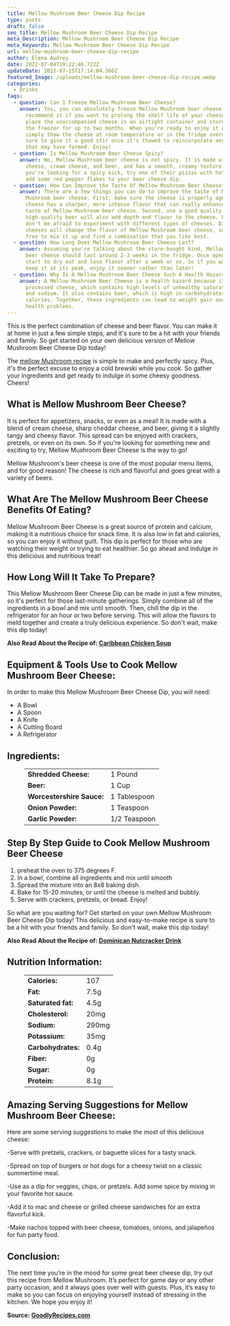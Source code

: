 ```yaml
---
title: Mellow Mushroom Beer Cheese Dip Recipe
type: posts
draft: false
seo_title: Mellow Mushroom Beer Cheese Dip Recipe
meta_Description: Mellow Mushroom Beer Cheese Dip Recipe
meta_Keywords: Mellow Mushroom Beer Cheese Dip Recipe
url: mellow-mushroom-beer-cheese-dip-recipe
author: Elena Audrey
date: 2022-07-04T19:22:46.722Z
updateDate: 2022-07-15T17:14:04.366Z
featured_Image: /uploads/mellow-mushroom-beer-cheese-dip-recipe.webp
categories:
  - Drinks
faqs:
  - question: Can I Freeze Mellow Mushroom Beer Cheese?
    answer: Yes, you can absolutely freeze Mellow Mushroom beer cheese! In fact, we
      recommend it if you want to prolong the shelf life of your cheese. Simply
      place the unaccompanied cheese in an airtight container and store it in
      the freezer for up to two months. When you're ready to enjoy it again,
      simply thaw the cheese at room temperature or in the fridge overnight. Be
      sure to give it a good stir once it's thawed to reincorporate any clumps
      that may have formed. Enjoy!
  - question: Is Mellow Mushroom Beer Cheese Spicy?
    answer: No, Mellow Mushroom beer cheese is not spicy. It is made with cheddar
      cheese, cream cheese, and beer, and has a smooth, creamy texture. If
      you're looking for a spicy kick, try one of their pizzas with hot sauce or
      add some red pepper flakes to your beer cheese dip.
  - question: How Can Improve the Taste Of Mellow Mushroom Beer Cheese?
    answer: There are a few things you can do to improve the taste of Mellow
      Mushroom beer cheese. First, make sure the cheese is properly aged. Aged
      cheese has a sharper, more intense flavor that can really enhance the
      taste of Mellow Mushroom beer cheese. Second, use a good quality beer. A
      high-quality beer will also add depth and flavor to the cheese. Finally,
      don't be afraid to experiment with different types of cheeses. Different
      cheeses will change the flavor of Mellow Mushroom beer cheese, so feel
      free to mix it up and find a combination that you like best.
  - question: How Long Does Mellow Mushroom Beer Cheese Last?
    answer: Assuming you're talking about the store-bought kind, Mellow Mushroom
      beer cheese should last around 2-3 weeks in the fridge. Once opened, it'll
      start to dry out and lose flavor after a week or so. So if you want to
      keep it at its peak, enjoy it sooner rather than later!
  - question: Why Is A Mellow Mushroom Beer Cheese Such A Health Hazard?
    answer: A Mellow Mushroom Beer Cheese is a health hazard because it is made with
      processed cheese, which contains high levels of unhealthy saturated fats
      and sodium. It also contains beer, which is high in carbohydrates and
      calories. Together, these ingredients can lead to weight gain and other
      health problems.
---
```

This is the perfect combination of cheese and beer flavor. You can make it at home in just a few simple steps, and it's sure to be a hit with your friends and family. So get started on your own delicious version of Mellow Mushroom Beer Cheese Dip today!

The [mellow Mushroom recipe](https://goodlyrecipes.com/mellow-mushroom-beer-cheese-dip-recipe/) is simple to make and perfectly spicy. Plus, it's the perfect excuse to enjoy a cold brewski while you cook. So gather your ingredients and get ready to indulge in some cheesy goodness. Cheers!

## **What is Mellow Mushroom Beer Cheese?**

It is perfect for appetizers, snacks, or even as a meal! It is made with a blend of cream cheese, sharp cheddar cheese, and beer, giving it a slightly tangy and cheesy flavor. This spread can be enjoyed with crackers, pretzels, or even on its own. So if you're looking for something new and exciting to try, Mellow Mushroom Beer Cheese is the way to go!

Mellow Mushroom's beer cheese is one of the most popular menu items, and for good reason! The cheese is rich and flavorful and goes great with a variety of beers. 

## **What Are The Mellow Mushroom Beer Cheese Benefits Of Eating?**

Mellow Mushroom Beer Cheese is a great source of protein and calcium, making it a nutritious choice for snack time. It is also low in fat and calories, so you can enjoy it without guilt. This dip is perfect for those who are watching their weight or trying to eat healthier. So go ahead and indulge in this delicious and nutritious treat!

## **How Long Will It Take To Prepare?**

This Mellow Mushroom Beer Cheese Dip can be made in just a few minutes, so it's perfect for those last-minute gatherings. Simply combine all of the ingredients in a bowl and mix until smooth. Then, chill the dip in the refrigerator for an hour or two before serving. This will allow the flavors to meld together and create a truly delicious experience. So don't wait, make this dip today!

**Also Read About the Recipe of: <a href="https://goodlyrecipes.com/caribbean-chicken-soup-pollo-tropical-recipe/" target="_blank" rel="noopener">Caribbean Chicken Soup</a>**

## **Equipment & Tools Use to Cook Mellow Mushroom Beer Cheese:** 

In order to make this Mellow Mushroom Beer Cheese Dip, you will need:

* A Bowl
* A Spoon
* A Knife
* A Cutting Board
* A Refrigerator

## **Ingredients:**

<figure class="wp-block-table is-style-stripes">
  <table>
    <tbody>
      <tr>
        <td>
          <strong>Shredded Cheese:</strong>
        </td>
        <td>1 Pound</td>
      </tr>
      <tr>
        <td>
          <strong>Beer:</strong>
        </td>
        <td>1 Cup</td>
      </tr>
      <tr>
        <td>
          <strong>Worcestershire Sauce:</strong>
        </td>
        <td>1 Tablespoon</td>
      </tr>
      <tr>
        <td>
          <strong>Onion Powder:</strong>
        </td>
        <td>1 Teaspoon</td>
     </tr>
      <tr>
        <td>
          <strong>Garlic Powder:</strong>
        </td>
        <td>1/2 Teaspoon</td>
      </tr>

</tbody>
  </table>
</figure>

## **Step By Step Guide to Cook Mellow Mushroom Beer Cheese**

1. preheat the oven to 375 degrees F.
2. In a bowl, combine all ingredients and mix until smooth
3. Spread the mixture into an 8x8 baking dish.
4. Bake for 15-20 minutes, or until the cheese is melted and bubbly.
5. Serve with crackers, pretzels, or bread. Enjoy!

So what are you waiting for? Get started on your own Mellow Mushroom Beer Cheese Dip today! This delicious and easy-to-make recipe is sure to be a hit with your friends and family. So don't wait, make this dip today!

**Also Read About the Recipe of: <a href="https://goodlyrecipes.com/dominican-nutcracker-drink-recipe/" target="_blank" rel="noopener">Dominican Nutcracker Drink</a>**

## **Nutrition Information:**

<figure class="wp-block-table is-style-stripes">

  <table> 
    <tbody>
<tr>
        <td>
          <strong>Calories:</strong>
        </td>
        <td> 107</td>
      </tr>
      <tr>
        <td>
          <strong>Fat:</strong>
        </td>
        <td> 7.5g</td>
      </tr>
      <tr>
        <td>
          <strong>Saturated fat:</strong>
        </td>
        <td>4.5g</td>
      </tr>
      <tr>
        <td>
          <strong>Cholesterol:</strong>
        </td>
        <td>20mg</td>
      </tr>
<tr>
        <td>
          <strong>Sodium:</strong>
        </td>
        <td>290mg</td>
      </tr>
<tr>
        <td>
          <strong>Potassium:</strong>
        </td>
        <td>35mg</td>
     </tr>
<tr>
        <td>
          <strong>Carbohydrates:</strong>
        </td>
        <td>0.4g</td>
     </tr>
<tr>
        <td>
          <strong>Fiber:</strong>
        </td>
        <td> 0g</td>
     </tr>
<tr>
        <td>
          <strong>Sugar:</strong>
        </td>
        <td>0g</td>
     </tr>
<tr>
        <td>
          <strong>Protein:</strong>
        </td>
        <td> 8.1g</td>
     </tr>

  </tbody>
  </table>
</figure>

## **Amazing Serving Suggestions for Mellow Mushroom Beer Cheese:**

Here are some serving suggestions to make the most of this delicious cheese:

\-Serve with pretzels, crackers, or baguette slices for a tasty snack.

\-Spread on top of burgers or hot dogs for a cheesy twist on a classic summertime meal.

\-Use as a dip for veggies, chips, or pretzels. Add some spice by mixing in your favorite hot sauce.

\-Add it to mac and cheese or grilled cheese sandwiches for an extra flavorful kick. 

\-Make nachos topped with beer cheese, tomatoes, onions, and jalapeños for fun party food.

## **Conclusion:**

The next time you’re in the mood for some great beer cheese dip, try out this recipe from Mellow Mushroom. It’s perfect for game day or any other party occasion, and it always goes over well with guests. Plus, it’s easy to make so you can focus on enjoying yourself instead of stressing in the kitchen. We hope you enjoy it!

**Source: <a href="https://goodlyrecipes.com/" target="_blank" rel="noopener">GoodlyRecipes.com</a>**